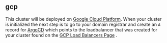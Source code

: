 ## gcp

This cluster will be deployed on
[Google Cloud Platform](https://cloud.google.com/gcp). When your cluster is
initialized the next step is to go to your domain registrar and create an `A`
record for [ArgoCD](https://argo-cd.readthedocs.io/en/stable/) which points to
the loadbalancer that was created for your cluster found on the
[GCP Load Balancers Page](https://console.cloud.google.com/net-services/loadbalancing)
.
